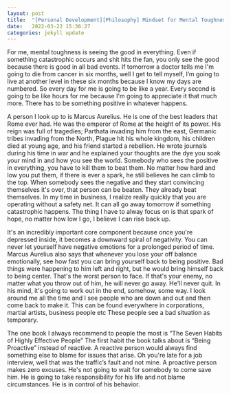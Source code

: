 ```yaml
---
layout: post
title:  "[Personal Development][Philosophy] Mindset for Mental Toughness"
date:   2022-03-22 15:36:27
categories: jekyll update
---
```


For me, mental toughness is seeing the good in everything. Even if something catastrophic occurs and shit hits the fan, you only see the good because there is good in all bad events. If tomorrow a doctor tells me I'm going to die from cancer in six months, well I get to tell myself, I’m going to live at another level in these six months because I know my days are numbered. So every day for me is going to be like a year. Every second is going to be like hours for me because I'm going to appreciate it that much more. There has to be something positive in whatever happens. 
 
A person I look up to is Marcus Aurelius. He is one of the best leaders that Rome ever had. He was the emperor of Rome at the height of its power. His reign was full of tragedies; Parthata invading him from the east,  Germanic tribes invading from the North, Plague hit his whole kingdom, his children died at young age, and his friend started a rebellion. He wrote journals during his time in war and he explained your thoughts are the dye you soak your mind in and how you see the world. Somebody who sees the positive in everything, you have to kill them to beat them. No matter how hard and low you put them, if there is ever a spark, he still believes he can climb to the top. When somebody sees the negative and they start convincing themselves it's over, that person can be beaten. They already beat themselves. In my time in business, I realize really quickly that you are operating without a safety net. It can all go away tomorrow if something catastrophic happens. The thing I have to alway focus on is that spark of hope, no matter how low I go, I believe I can rise back up.    

It's an incredibly important core component because once you're depressed inside, it becomes a downward spiral of negativity. You can never let yourself have negative emotions for a prolonged period of time. Marcus Aurelius also says that whenever you lose your off balance emotionally, see how fast you can bring yourself back to being positive. Bad things were happening to him left and right, but he would bring himself back to being center.  That's the worst person to face. If that's your enemy, no matter what you throw out of him, he will never go away. He'll never quit. In his mind, it's going to work out in the end, somehow, some way. I look around me all the time and I see people who are down and out and then come back to make it. This can be found everywhere in corporations, martial artists, business people etc These people see a bad situation as temporary. 

The one book I always recommend to people the most is “The Seven Habits of Highly Effective People” The first habit the book talks about is “Being Proactive” instead of reactive. A reactive person would always find something else to blame for issues that arise. Oh you're late for a job interview, well that was the traffic’s fault and not mine. A proactive person makes zero excuses. He's not going to wait for somebody to come save him. He is going to take responsibility for his life and not blame circumstances. He is in control of his behavior. 
